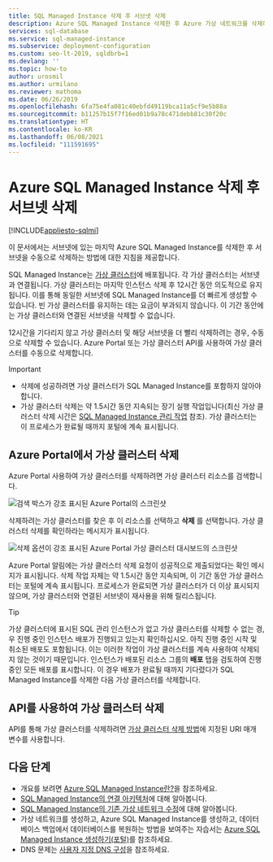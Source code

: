```yaml
---
title: SQL Managed Instance 삭제 후 서브넷 삭제
description: Azure SQL Managed Instance 삭제한 후 Azure 가상 네트워크를 삭제하는 방법을 알아봅니다.
services: sql-database
ms.service: sql-managed-instance
ms.subservice: deployment-configuration
ms.custom: seo-lt-2019, sqldbrb=1
ms.devlang: ''
ms.topic: how-to
author: urosmil
ms.author: urmilano
ms.reviewer: mathoma
ms.date: 06/26/2019
ms.openlocfilehash: 6fa75e4fa081c40ebfd49119bca11a5cf9e5b88a
ms.sourcegitcommit: b11257b15f7f16ed01b9a78c471debb81c30f20c
ms.translationtype: HT
ms.contentlocale: ko-KR
ms.lasthandoff: 06/08/2021
ms.locfileid: "111591695"
---
```

# <a name="delete-a-subnet-after-deleting-an-azure-sql-managed-instance"></a>Azure SQL Managed Instance 삭제 후 서브넷 삭제
[!INCLUDE[appliesto-sqlmi](../includes/appliesto-sqlmi.md)]

이 문서에서는 서브넷에 있는 마지막 Azure SQL Managed Instance를 삭제한 후 서브넷을 수동으로 삭제하는 방법에 대한 지침을 제공합니다.

SQL Managed Instance는 [가상 클러스터](connectivity-architecture-overview.md#virtual-cluster-connectivity-architecture)에 배포됩니다. 각 가상 클러스터는 서브넷과 연결됩니다. 가상 클러스터는 마지막 인스턴스 삭제 후 12시간 동안 의도적으로 유지됩니다. 이를 통해 동일한 서브넷에 SQL Managed Instance를 더 빠르게 생성할 수 있습니다. 빈 가상 클러스터를 유지하는 데는 요금이 부과되지 않습니다. 이 기간 동안에는 가상 클러스터와 연결된 서브넷을 삭제할 수 없습니다.

12시간을 기다리지 않고 가상 클러스터 및 해당 서브넷을 더 빨리 삭제하려는 경우, 수동으로 삭제할 수 있습니다. Azure Portal 또는 가상 클러스터 API를 사용하여 가상 클러스터를 수동으로 삭제합니다.

> [!IMPORTANT]
> - 삭제에 성공하려면 가상 클러스터가 SQL Managed Instance를 포함하지 않아야 합니다. 
> - 가상 클러스터 삭제는 약 1.5시간 동안 지속되는 장기 실행 작업입니다(최신 가상 클러스터 삭제 시간은 [SQL Managed Instance 관리 작업](./sql-managed-instance-paas-overview.md#management-operations) 참조). 가상 클러스터는 이 프로세스가 완료될 때까지 포털에 계속 표시됩니다.

## <a name="delete-a-virtual-cluster-from-the-azure-portal"></a>Azure Portal에서 가상 클러스터 삭제

Azure Portal 사용하여 가상 클러스터를 삭제하려면 가상 클러스터 리소스를 검색합니다.

![검색 박스가 강조 표시된 Azure Portal의 스크린샷](./media/virtual-cluster-delete/virtual-clusters-search.png)

삭제하려는 가상 클러스터를 찾은 후 이 리소스를 선택하고 **삭제** 를 선택합니다. 가상 클러스터 삭제를 확인하라는 메시지가 표시됩니다.

![삭제 옵션이 강조 표시된 Azure Portal 가상 클러스터 대시보드의 스크린샷](./media/virtual-cluster-delete/virtual-clusters-delete.png)

Azure Portal 알림에는 가상 클러스터 삭제 요청이 성공적으로 제출되었다는 확인 메시지가 표시됩니다. 삭제 작업 자체는 약 1.5시간 동안 지속되며, 이 기간 동안 가상 클러스터는 포털에 계속 표시됩니다. 프로세스가 완료되면 가상 클러스터가 더 이상 표시되지 않으며, 가상 클러스터와 연결된 서브넷이 재사용을 위해 릴리스됩니다.

> [!TIP]
> 가상 클러스터에 표시된 SQL 관리 인스턴스가 없고 가상 클러스터를 삭제할 수 없는 경,우 진행 중인 인스턴스 배포가 진행되고 있는지 확인하십시오. 아직 진행 중인 시작 및 취소된 배포도 포함됩니다. 이는 이러한 작업이 가상 클러스터를 계속 사용하여 삭제되지 않는 것이기 때문입니다. 인스턴스가 배포된 리소스 그룹의 **배포** 탭을 검토하여 진행 중인 모든 배포를 표시합니다. 이 경우 배포가 완료될 때까지 기다렸다가 SQL Managed Instance를 삭제한 다음 가상 클러스터를 삭제합니다.

## <a name="delete-a-virtual-cluster-by-using-the-api"></a>API를 사용하여 가상 클러스터 삭제

API를 통해 가상 클러스터를 삭제하려면 [가상 클러스터 삭제 방법](/rest/api/sql/virtualclusters/delete)에 지정된 URI 매개 변수를 사용합니다.

## <a name="next-steps"></a>다음 단계

- 개요를 보려면 [Azure SQL Managed Instance란?](sql-managed-instance-paas-overview.md)을 참조하세요.
- [SQL Managed Instance의 연결 아키텍처](connectivity-architecture-overview.md)에 대해 알아봅니다.
- [SQL Managed Instance의 기존 가상 네트워크 수정](vnet-existing-add-subnet.md)에 대해 알아봅니다.
- 가상 네트워크를 생성하고, Azure SQL Managed Instance를 생성하고, 데이터베이스 백업에서 데이터베이스를 복원하는 방법을 보여주는 자습서는 [Azure SQL Managed Instance 생성하기(포털)](instance-create-quickstart.md)를 참조하세요.
- DNS 문제는 [사용자 지정 DNS 구성](custom-dns-configure.md)을 참조하세요.